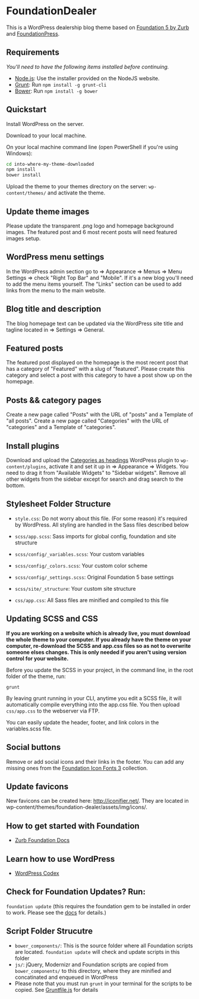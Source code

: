 # FoundationDealer

This is a WordPress dealership blog theme based on [Foundation 5 by Zurb](http://foundation.zurb.com/) and [FoundationPress](http://foundationpress.olefredrik.com/).

## Requirements

*You'll need to have the following items installed before continuing.*

  * [Node.js](http://nodejs.org): Use the installer provided on the NodeJS website.
  * [Grunt](http://gruntjs.com/): Run `npm install -g grunt-cli`
  * [Bower](http://bower.io): Run `npm install -g bower`

## Quickstart
Install WordPress on the server.

Download to your local machine.

On your local machine command line (open PowerShell if you're using Windows):
```bash
cd into-where-my-theme-downloaded
npm install
bower install
```

Upload the theme to your themes directory on the server: `wp-content/themes/` and activate the theme.

## Update theme images
Please update the transparent .png logo and homepage background images. The featured post and 6 most recent posts will need featured images setup.

## WordPress menu settings
In the WordPress admin section go to => Appearance => Menus => Menu Settings => check "Right Top Bar" and "Mobile". If it's a new blog you'll need to add the menu items yourself. The "Links" section can be used to add links from the menu to the main website.

## Blog title and description
The blog homepage text can be updated via the WordPress site title and tagline located in => Settings => General.

## Featured posts
The featured post displayed on the homepage is the most recent post that has a category of "Featured" with a slug of "featured". Please create this category and select a post with this category to have a post show up on the homepage.

## Posts && category pages
Create a new page called "Posts" with the URL of "posts" and a Template of "all posts".
Create a new page called "Categories" with the URL of "categories" and a Template of "categories".

## Install plugins
Download and upload the [Categories as headings](https://github.com/justinfriebel/categories-as-headings-wordpress-plugin-widget) WordPress plugin to `wp-content/plugins`, activate it and set it up in => Appearance => Widgets. You need to drag it from "Available Widgets" to "Sidebar widgets". Remove all other widgets from the sidebar except for search and drag search to the bottom.

## Stylesheet Folder Structure
  * `style.css`: Do not worry about this file. (For some reason) it's required by WordPress. All styling are handled in the Sass files described below

  * `scss/app.scss`: Sass imports for global config, foundation and site structure

  * `scss/config/_variables.scss`: Your custom variables
  * `scss/config/_colors.scss`: Your custom color scheme
  * `scss/config/_settings.scss`: Original Foundation 5 base settings

  * `scss/site/_structure`: Your custom site structure

  * `css/app.css`: All Sass files are minified and compiled to this file

## Updating SCSS and CSS
**If you are working on a website which is already live, you must download the whole theme to your computer. If you already have the theme on your computer, re-download the SCSS and app.css files so as not to overwrite someone elses changes. This is only needed if you aren't using version control for your website.**

Before you update the SCSS in your project, in the command line, in the root folder of the theme, run:

`grunt`

By leaving grunt running in your CLI, anytime you edit a SCSS file, it will automatically compile everything into the app.css file. You then upload `css/app.css` to the webserver via FTP.

You can easily update the header, footer, and link colors in the variables.scss file.

## Social buttons
Remove or add social icons and their links in the footer. You can add any missing ones from the [Foundation Icon Fonts 3](http://zurb.com/playground/foundation-icon-fonts-3) collection.

## Update favicons
New favicons can be created here: http://iconifier.net/. They are located in wp-content/themes/foundation-dealer/assets/img/icons/.

## How to get started with Foundation
* [Zurb Foundation Docs](http://foundation.zurb.com/docs/)

## Learn how to use WordPress
* [WordPress Codex](http://codex.wordpress.org/)

## Check for Foundation Updates? Run:
`foundation update` 
(this requires the foundation gem to be installed in order to work. Please see the [docs](http://foundation.zurb.com/docs/sass.html) for details.)

## Script Folder Strucutre
  * `bower_components/`: This is the source folder where all Foundation scripts are located. `foundation update` will check and update scripts in this folder
  * `js/`: jQuery, Modernizr and Foundation scripts are copied from `bower_components/` to this directory, where they are minified and concatinated and enqueued in WordPress
  * Please note that you must run `grunt` in your terminal for the scripts to be copied. See [Gruntfile.js](https://github.com/olefredrik/FoundationPress/blob/master/Gruntfile.js) for details